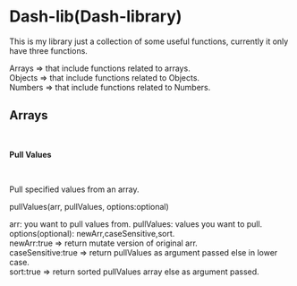 <h1>Dash-lib(Dash-library)</h1>

This is my library just a collection of some useful functions, currently it only have three functions.

Arrays => that include functions related to arrays.<br>
Objects => that include functions related to Objects.<br>
Numbers => that include functions related to Numbers.<br>

<h2>Arrays</h2> <br>
<p><strong>Pull Values</strong></p> <br>
<p>Pull specified values from an array.<br>

pullValues(arr, pullValues, options:optional)</p>

arr: you want to pull values from.
pullValues: values you want to pull.
options(optional): newArr,caseSensitive,sort.<br>
newArr:true => return mutate version of original arr.<br>
caseSensitive:true => return pullValues as argument passed else in lower case.<br>
sort:true => return sorted pullValues array else as argument passed.